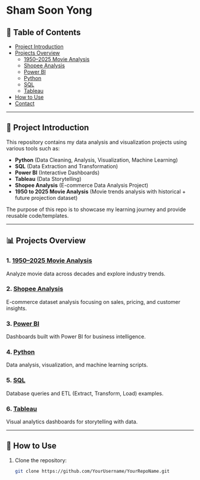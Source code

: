 # Sham Soon Yong

## 📑 Table of Contents
- [Project Introduction](#-project-introduction)
- [Projects Overview](#-projects-overview)
  - [1950–2025 Movie Analysis](#1-19502025-movie-analysis)
  - [Shopee Analysis](#2-shopee-analysis)
  - [Power BI](#3-power-bi)
  - [Python](#4-python)
  - [SQL](#5-sql)
  - [Tableau](#6-tableau)
- [How to Use](#-how-to-use)
- [Contact](#-contact)

---

## 📌 Project Introduction
This repository contains my data analysis and visualization projects using various tools such as:
- **Python** (Data Cleaning, Analysis, Visualization, Machine Learning)
- **SQL** (Data Extraction and Transformation)
- **Power BI** (Interactive Dashboards)
- **Tableau** (Data Storytelling)
- **Shopee Analysis** (E-commerce Data Analysis Project)
- **1950 to 2025 Movie Analysis** (Movie trends analysis with historical + future projection dataset)

The purpose of this repo is to showcase my learning journey and provide reusable code/templates.

---

## 📊 Projects Overview

### 1. [1950–2025 Movie Analysis](./1950-to-2025-Movie-Analysis)
Analyze movie data across decades and explore industry trends.

### 2. [Shopee Analysis](./shopee-analysis)
E-commerce dataset analysis focusing on sales, pricing, and customer insights.

### 3. [Power BI](./Power%20BI)
Dashboards built with Power BI for business intelligence.

### 4. [Python](./Python)
Data analysis, visualization, and machine learning scripts.

### 5. [SQL](./SQL)
Database queries and ETL (Extract, Transform, Load) examples.

### 6. [Tableau](./Tableau)
Visual analytics dashboards for storytelling with data.

---

## 🚀 How to Use
1. Clone the repository:
   ```bash
   git clone https://github.com/YourUsername/YourRepoName.git
